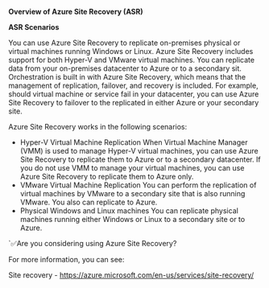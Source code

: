 **Overview of Azure Site Recovery (ASR)**

**ASR Scenarios**

You can use Azure Site Recovery to replicate on-premises physical or virtual machines running Windows or Linux. Azure Site Recovery includes support for both Hyper-V and VMware virtual machines. You can replicate data from your on-premises datacenter to Azure or to a secondary sit. Orchestration is built in with Azure Site Recovery, which means that the management of replication, failover, and recovery is included. For example, should virtual machine or service fail in your datacenter, you can use Azure Site Recovery to failover to the replicated in either Azure or your secondary site.

Azure Site Recovery works in the following scenarios:

* Hyper-V Virtual Machine Replication
  When Virtual Machine Manager (VMM) is used to manage Hyper-V virtual machines, you can use Azure Site Recovery to replicate them to Azure or to a secondary datacenter. If you do not use VMM to manage your virtual machines, you can use Azure Site Recovery to replicate them to Azure only.
* VMware Virtual Machine Replication
  You can perform the replication of virtual machines by VMware to a secondary site that is also running VMware. You also can replicate to Azure.
* Physical Windows and Linux machines
  You can replicate physical machines running either Windows or Linux to a secondary site or to Azure.

`:white_check_mark:Are you considering using Azure Site Recovery?

For more information, you can see:

Site recovery - https://azure.microsoft.com/en-us/services/site-recovery/